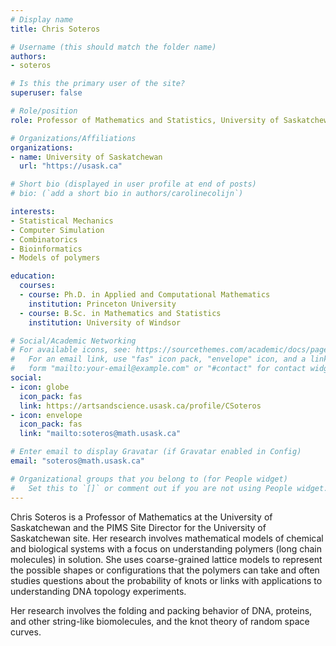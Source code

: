 ```yaml
---
# Display name
title: Chris Soteros

# Username (this should match the folder name)
authors:
- soteros

# Is this the primary user of the site?
superuser: false

# Role/position
role: Professor of Mathematics and Statistics, University of Saskatchewan

# Organizations/Affiliations
organizations:
- name: University of Saskatchewan
  url: "https://usask.ca"

# Short bio (displayed in user profile at end of posts)
# bio: (`add a short bio in authors/carolinecolijn`)

interests:
- Statistical Mechanics
- Computer Simulation
- Combinatorics
- Bioinformatics
- Models of polymers

education:
  courses:
  - course: Ph.D. in Applied and Computational Mathematics
    institution: Princeton University
  - course: B.Sc. in Mathematics and Statistics
    institution: University of Windsor

# Social/Academic Networking
# For available icons, see: https://sourcethemes.com/academic/docs/page-builder/#icons
#   For an email link, use "fas" icon pack, "envelope" icon, and a link in the
#   form "mailto:your-email@example.com" or "#contact" for contact widget.
social:
- icon: globe
  icon_pack: fas
  link: https://artsandscience.usask.ca/profile/CSoteros
- icon: envelope
  icon_pack: fas
  link: "mailto:soteros@math.usask.ca"

# Enter email to display Gravatar (if Gravatar enabled in Config)
email: "soteros@math.usask.ca"

# Organizational groups that you belong to (for People widget)
#   Set this to `[]` or comment out if you are not using People widget.
---
```

Chris Soteros is a Professor of Mathematics at the University of Saskatchewan
and the PIMS Site Director for the University of Saskatchewan site. Her research
involves mathematical models of chemical and biological systems with a  focus on
understanding polymers (long chain molecules) in solution.  She uses
coarse-grained lattice models to represent the possible shapes or configurations
that the polymers can take and often studies questions about the probability of
knots or links with applications to understanding DNA topology experiments.

Her
research involves the folding and packing behavior of DNA, proteins, and other
string-like biomolecules, and the knot theory of random space curves.
